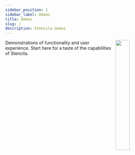 ```yaml
---
sidebar_position: 1
sidebar_label: Demos
title: Demos
slug: /
description: Stencila demos
---
```


<img align="right" width="30%" src="/img/illustrations/demos.svg" />

Demonstrations of functionality and user experience. Start here for a taste of the capabilities of Stencila.
